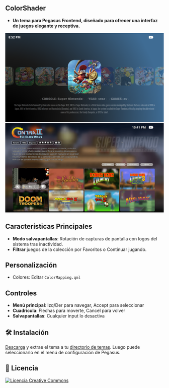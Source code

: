 
## ColorShader

- **Un tema para Pegasus Frontend, diseñado para ofrecer una interfaz de juegos elegante y receptiva.**

![screen](https://github.com/ZagonAb/ColorShader/blob/7897dc06f5fa80c45a03ad97383d7bdfe7df0691/.meta/screenshots/screen.png)
![screen1](https://github.com/ZagonAb/ColorShader/blob/9ef9d6960e2e9dba72b672e2df6f1a41803a8dc7/.meta/screenshots/screen1.png)


## Características Principales
- **Modo salvapantallas**: Rotación de capturas de pantalla con logos del sistema tras inactividad.
- **Filtrar** juegos de la colección por Favoritos o Continuar jugando.

## Personalización

- Colores: Editar `ColorMapping.qml`

## Controles

- **Menú principal**: Izq/Der para navegar, Accept para seleccionar
- **Cuadrícula**: Flechas para moverte, Cancel para volver
- **Salvapantallas**: Cualquier input lo desactiva


## 🛠️ Instalación

[Descarga](https://github.com/ZagonAb/ColorShader/archive/refs/heads/main.zip) y extrae el tema a tu [directorio de temas](http://pegasus-frontend.org/docs/user-guide/installing-themes). Luego puede seleccionarlo en el menú de configuración de Pegasus.

## 📜 Licencia

<a rel="license" href="http://creativecommons.org/licenses/by-nc-sa/4.0/"><img alt="Licencia Creative Commons" style="border-width:0" src="https://i.creativecommons.org/l/by-nc-sa/4.0/88x31.png" /></a><br /><a rel="license" href="http://creativecommons.org/licenses/by-nc-sa/4.0/"></a>
